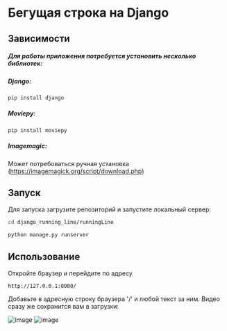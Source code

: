 # Бегущая строка на Django
## Зависимости
##### Для работы приложения потребуется установить несколько библиотек:
##### Django:
```bash
pip install django
```
##### Moviepy:
```bash
pip install moviepy
```
##### Imagemagic:
Может потребоваться ручная установка (https://imagemagick.org/script/download.php)
## Запуск
Для запуска загрузите репозиторий и запустите локальный сервер:
```bash
cd django_running_line/runningLine
```
```bash
python manage.py runserver
```
## Использование 
Откройте браузер и перейдите по адресу 
```
http://127.0.0.1:8000/ 
```
Добавьте в адресную строку браузера '/' и любой текст за ним.
Видео сразу же сохранится вам в загрузки:

![image](https://github.com/madrat19/django_running_line/assets/53086958/893afd7c-dce1-4af0-9ab1-a2438c6ef4bd)
![image](https://github.com/madrat19/django_running_line/assets/53086958/1db0f2d1-8dde-4219-a881-5170c6f78fcb)



